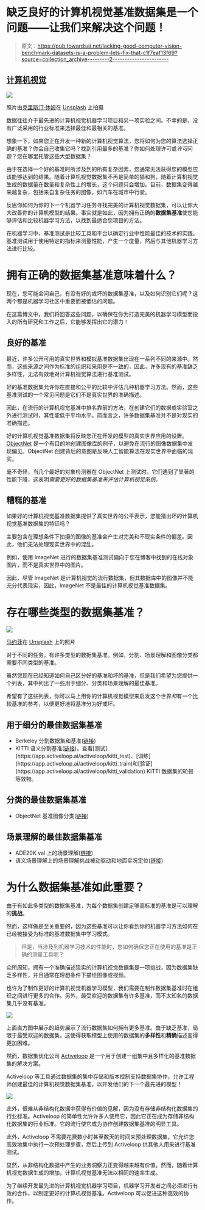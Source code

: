 # 缺乏良好的计算机视觉基准数据集是一个问题——让我们来解决这个问题！

> 原文：<https://pub.towardsai.net/lacking-good-computer-vision-benchmark-datasets-is-a-problem-lets-fix-that-c1f7eaf13f69?source=collection_archive---------2----------------------->

## [计算机视觉](https://towardsai.net/p/category/computer-vision)

![](img/1c49cadfe18a3bb4e9d3d0ebea295a11.png)

照片由[克里斯汀·休姆](https://unsplash.com/@christinhumephoto?utm_source=unsplash&utm_medium=referral&utm_content=creditCopyText)在 [Unsplash](https://unsplash.com/s/photos/laptop?utm_source=unsplash&utm_medium=referral&utm_content=creditCopyText) 上拍摄

数据往往介于最先进的计算机视觉机器学习项目和另一项实验之间。不幸的是，没有广泛采用的行业标准来选择最佳和最相关的基准。

想象一下，如果您正在开发一种新的计算机视觉算法，您将如何为您的算法选择正确的基准？你会自己收集它吗？找到引用最多的基准？你如何处理许可或*许可*问题？您在哪里托管这些大型数据集？

由于在选择一个好的基准时所涉及到的所有复杂因素，您通常无法获得您的模型应该能够达到的结果。随着计算机视觉数据集不再是简单的猫和狗，随着计算机视觉生成的数据量在数量和复杂性上的增长，这个问题只会增加。目前，数据集变得越来越复杂，包括来自复杂任务的图像，如汽车在城市中行驶。

反思你如何为你的下一个机器学习任务寻找完美的计算机视觉数据集，可以让你大大改善你的计算机模型的结果。事实就是如此，因为拥有正确的**数据集基准**使您能够评估和比较机器学习方法，以找到最适合您项目的方法。

在机器学习中，基准测试是比较工具和平台以确定行业中性能最佳的技术的实践。基准测试用于使用特定的指标来测量性能，产生一个度量，然后与其他机器学习方法进行比较。

# 拥有正确的数据集基准意味着什么？

现在，您可能会问自己，有没有好的或坏的数据集基准，以及如何识别它们呢？这两个都是机器学习社区中重要而被低估的问题。

在这篇博文中，我们将回答这些问题，以确保在你为打造完美的机器学习模型而投入的所有研究和工作之后，它能够发挥出它的潜力！

## 良好的基准

最近，许多公开可用的真实世界和模拟基准数据集出现在一系列不同的来源中。然而，这些来源之间作为标准的组织和采用是不一致的，因此，许多现有的基准缺乏多样性，无法有效地对计算机视觉算法进行基准测试。

好的基准数据集允许你在直接和公平的比较中评估几种机器学习方法。然而，这些基准测试的一个常见问题是它们不是真实世界的准确描述。

因此，在流行的计算机视觉基准中排名靠前的方法，在创建它们的数据或实验室之外进行测试时，其性能低于平均水平。简而言之，许多数据集基准并不是对现实的准确描述。

好的计算机视觉基准数据集将反映您正在开发的模型的真实世界应用的设置。 [ObjectNet](https://objectnet.dev/objectnet-a-large-scale-bias-controlled-dataset-for-pushing-the-limits-of-object-recognition-models.pdf) 是一个有目的地创建图像库的例子，以避免在流行的图像数据集中发现偏见。ObjectNet 创建背后的意图是反映人工智能算法在现实世界中面临的现实。

毫不奇怪，当几个最好的对象检测器在 ObjectNet 上测试时，它们遇到了显著的性能下降，这表明*需要更好的数据集基准来评估计算机视觉系统。*

## 糟糕的基准

如果好的计算机视觉基准数据集提供了真实世界的公平表示，您能猜出坏的计算机视觉基准数据集的特征吗？

主要包含在理想条件下拍摄的图像的基准会产生对完美和不现实条件的偏差。因此，他们无法处理现实世界中的混乱。

例如，使用 ImageNet 进行的数据集基准测试偏向于您在博客中找到的在线对象图片，而不是真实世界中的图片。

因此，尽管 ImageNet 是计算机视觉的流行数据集，但其数据库中的图像并不能充分代表现实，因此，ImageNet 不是最佳的计算机视觉基准数据集。

# 存在哪些类型的数据集基准？

![](img/2b9bf210b84790a98cc4c23f10ba0c9d.png)

[马约菲](https://unsplash.com/@mayofi?utm_source=unsplash&utm_medium=referral&utm_content=creditCopyText)在 [Unsplash](https://unsplash.com/s/photos/investment?utm_source=unsplash&utm_medium=referral&utm_content=creditCopyText) 上的照片

对于不同的任务，有许多类型的数据集基准。例如，分割、场景理解和图像分类都需要不同类型的基准。

虽然您现在已经知道如何自己区分好的基准和坏的基准，但是我们希望为您提供一个列表，其中列出了一些用于细分、分类和场景理解的最佳基准。

希望有了这些列表，你可以马上用你的计算机视觉模型来启发这个世界*和*有一个比较基准的参考，以便更好地将基准分为好或坏。

## 用于细分的最佳数据集基准

*   Berkeley 分割数据集和基准([链接](https://www2.eecs.berkeley.edu/Research/Projects/CS/vision/bsds/))
*   KITTI 语义分割基准([链接](http://www.cvlibs.net/datasets/kitti/eval_semseg.php?benchmark=semantics2015#:~:text=Semantic%20Segmentation%20Evaluation,conform%20with%20The%20Cityscapes%20Dataset.))。查看[测试](https://app.activeloop.ai/activeloop/kitti_test)、[训练](https://app.activeloop.ai/activeloop/kitti_train)和[验证](https://app.activeloop.ai/activeloop/kitti_validation) KITTI 数据集的轮毂等效物。

## 分类的最佳数据集基准

*   ObjectNet 基准图像分类([链接](https://paperswithcode.com/sota/image-classification-on-objectnet#:~:text=ObjectNet%20is%20a%20test%20set,for%20rotation%2C%20background%20and%20viewpoint.))

## 场景理解的最佳数据集基准

*   ADE20K val 上的场景理解([链接](https://paperswithcode.com/sota/scene-understanding-on-ade20k-val-1))
*   语义场景理解上的场景理解挑战被动驱动和地面实况定位([链接](https://paperswithcode.com/sota/scene-understanding-on-semantic-scene))

# 为什么数据集基准如此重要？

由于有如此多类型的数据集基准，为每个数据集创建足够高标准的基准是可以理解的**挑战**。

然而，这样做是至关重要的，因为这些基准可以让你看到你的机器学习方法如何在已经被接受为标准的基准数据集中学习模式。

> 但是，当涉及到机器学习技术的性能时，您如何确保您正在使用的基准是正确的测量工具呢？

众所周知，拥有一个准确描述现实的计算机视觉数据集是一项挑战，因为数据集缺乏多样性，并且通常在理想条件下描绘图像或视频。

也许为了制作更好的计算机视觉机器学习模型，我们需要在制作数据集基准时在组织之间进行更多的合作。另外，最受欢迎的数据集有许多基准，而不太知名的数据集几乎没有基准。

![](img/dc387b1ebba2718e454d8b31a1fad13e.png)

上面直方图中展示的趋势展示了流行数据集如何拥有更多基准。由于缺乏基准，局限于最受欢迎的数据集，这使得获取模型上使用的数据集的**多样性**和**精确**描述变得更加困难。

然而，数据集优化公司 [Activeloop](https://www.activeloop.ai/) 是一个用于创建一组集中且多样化的基准数据集的解决方案。

Activeloop 等工具通过数据集的集中存储和版本控制支持数据集协作，允许工程师创建最佳的计算机视觉数据集基准，以开发他们的下一个最先进的模型！

![](img/56f86cc25ef24601dba7cb322daec2bb.png)

此外，很难从非结构化数据中获得有价值的见解，因为没有存储非结构化数据集的行业标准。Activeloop 的简单性允许许多人使用它，因此它正在成为存储非结构化数据集的行业标准。它的流行使它成为协作创建数据集基准的明显工具。

此外，Activeloop 不需要花费数小时甚至数天的时间来预处理数据集，它允许您高效地集中执行一次预处理步骤，然后上传到 Activeloop 供其他人用来进行基准测试。

显然，从非结构化数据中产生的业务洞察力正变得越来越有价值。然而，随着计算机视觉数据生成的增加，计算机视觉基准无法以相同的速率生成。

为了继续开发最先进的计算机视觉机器学习项目，机器学习开发者之间必须进行有效的合作，以制定更好的计算机视觉基准。Activeloop 可以促进这种高效的协作。